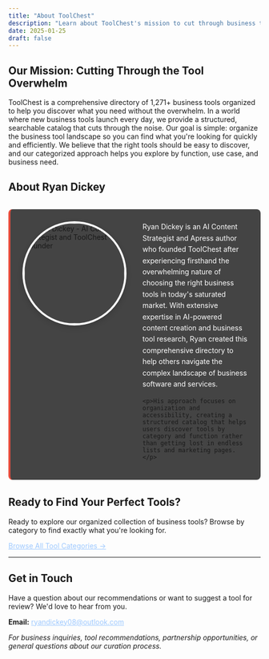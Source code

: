 ```yaml
---
title: "About ToolChest"
description: "Learn about ToolChest's mission to cut through business tool overwhelm with expert-backed curation by AI Content Strategist Ryan Dickey."
date: 2025-01-25
draft: false
---
```


## Our Mission: Cutting Through the Tool Overwhelm

ToolChest is a comprehensive directory of 1,271+ business tools organized to help you discover what you need without the overwhelm. In a world where new business tools launch every day, we provide a structured, searchable catalog that cuts through the noise. Our goal is simple: organize the business tool landscape so you can find what you're looking for quickly and efficiently. We believe that the right tools should be easy to discover, and our categorized approach helps you explore by function, use case, and business need.

## About Ryan Dickey

<div class="about-author">
  <div class="author-photo">
    <img src="/images/ryan-dickey.jpg" alt="Ryan Dickey - AI Content Strategist and ToolChest Founder" class="author-image">
  </div>
  <div class="author-bio">
    <p>Ryan Dickey is an AI Content Strategist and Apress author who founded ToolChest after experiencing firsthand the overwhelming nature of choosing the right business tools in today's saturated market. With extensive expertise in AI-powered content creation and business tool research, Ryan created this comprehensive directory to help others navigate the complex landscape of business software and services.</p>
    
    <p>His approach focuses on organization and accessibility, creating a structured catalog that helps users discover tools by category and function rather than getting lost in endless lists and marketing pages.</p>
  </div>
</div>

<style>
.about-author {
  display: flex;
  gap: 2rem;
  align-items: flex-start;
  margin: 2rem 0;
  padding: 1.5rem;
  background-color: #444444;
  border-radius: 8px;
  border-left: 4px solid #E74C3C;
}

.author-photo {
  flex-shrink: 0;
}

.author-image {
  width: 200px;
  height: 200px;
  border-radius: 50%;
  object-fit: cover;
  border: 4px solid #fff;
  box-shadow: 0 4px 12px rgba(0, 0, 0, 0.15);
}

.author-bio {
  flex: 1;
  max-width: calc(100% - 240px); /* Prevent text overflow beyond photo width + gap */
  overflow-wrap: break-word; /* Handle long words gracefully */
}

.author-bio p {
  margin: 0 0 1rem 0;
  line-height: 1.6;
  color: #FFFFFF; /* Ensure good contrast on dark background */
}

.author-bio p:last-child {
  margin-bottom: 0;
}

/* Link styling for better readability on dark background */
a {
  color: #9EC9FF; /* Light blue for good contrast */
  text-decoration: underline;
  transition: color 0.3s ease;
}

a:hover {
  color: #FFFFFF; /* White on hover for emphasis */
  text-decoration: underline;
}

a:visited {
  color: #B8D4FF; /* Slightly different shade for visited links */
}

/* Mobile responsiveness */
@media (max-width: 768px) {
  .about-author {
    flex-direction: column;
    text-align: center;
    gap: 1.5rem;
  }
  
  .author-image {
    width: 150px;
    height: 150px;
    margin: 0 auto;
  }
  
  .author-bio {
    max-width: 100%; /* Full width on mobile */
  }
}
</style>

## Ready to Find Your Perfect Tools?

Ready to explore our organized collection of business tools? Browse by category to find exactly what you're looking for.

[Browse All Tool Categories →](/categories/)

---

## Get in Touch

Have a question about our recommendations or want to suggest a tool for review? We'd love to hear from you.

**Email:** [ryandickey08@outlook.com](mailto:ryandickey08@outlook.com)

*For business inquiries, tool recommendations, partnership opportunities, or general questions about our curation process.*
